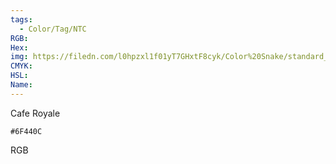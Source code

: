 ```yaml
---
tags:
  - Color/Tag/NTC
RGB:
Hex:
img: https://filedn.com/l0hpzxl1f01yT7GHxtF8cyk/Color%20Snake/standard_csv_to_svg/%23/6F440C.svg
CMYK:
HSL:
Name:
---
```

Cafe Royale
```palette
#6F440C
```
RGB
